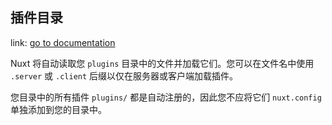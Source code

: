 ## 插件目录

link: [go to documentation](https://v3.nuxtjs.org/guide/directory-structure/plugins)

Nuxt 将自动读取您 `plugins` 目录中的文件并加载它们。您可以在文件名中使用 `.server` 或 `.client` 后缀以仅在服务器或客户端加载插件。

您目录中的所有插件 `plugins/` 都是自动注册的，因此您不应将它们 `nuxt.config` 单独添加到您的目录中。
